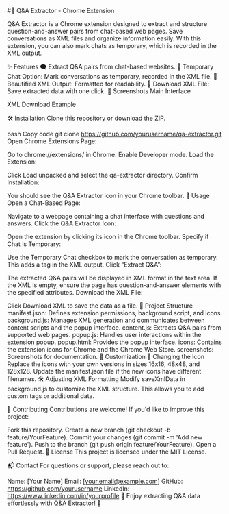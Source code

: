#📄 Q&A Extractor - Chrome Extension

Q&A Extractor is a Chrome extension designed to extract and structure question-and-answer pairs from chat-based web pages. Save conversations as XML files and organize information easily. With this extension, you can also mark chats as temporary, which is recorded in the XML output.

✨ Features
🗨️ Extract Q&A pairs from chat-based websites.
📌 Temporary Chat Option: Mark conversations as temporary, recorded in the XML file.
📑 Beautified XML Output: Formatted for readability.
💾 Download XML File: Save extracted data with one click.
📸 Screenshots
Main Interface

XML Download Example

🛠️ Installation
Clone this repository or download the ZIP.

bash
Copy code
git clone https://github.com/yourusername/qa-extractor.git
Open Chrome Extensions Page:

Go to chrome://extensions/ in Chrome.
Enable Developer mode.
Load the Extension:

Click Load unpacked and select the qa-extractor directory.
Confirm Installation:

You should see the Q&A Extractor icon in your Chrome toolbar.
🚀 Usage
Open a Chat-Based Page:

Navigate to a webpage containing a chat interface with questions and answers.
Click the Q&A Extractor Icon:

Open the extension by clicking its icon in the Chrome toolbar.
Specify if Chat is Temporary:

Use the Temporary Chat checkbox to mark the conversation as temporary. This adds a <temporary> tag in the XML output.
Click “Extract Q&A”:

The extracted Q&A pairs will be displayed in XML format in the text area.
If the XML is empty, ensure the page has question-and-answer elements with the specified attributes.
Download the XML File:

Click Download XML to save the data as a file.
📂 Project Structure
manifest.json: Defines extension permissions, background script, and icons.
background.js: Manages XML generation and communicates between content scripts and the popup interface.
content.js: Extracts Q&A pairs from supported web pages.
popup.js: Handles user interactions within the extension popup.
popup.html: Provides the popup interface.
icons: Contains the extension icons for Chrome and the Chrome Web Store.
screenshots: Screenshots for documentation.
🔧 Customization
🔄 Changing the Icon
Replace the icons with your own versions in sizes 16x16, 48x48, and 128x128.
Update the manifest.json file if the new icons have different filenames.
🛠️ Adjusting XML Formatting
Modify saveXmlData in background.js to customize the XML structure. This allows you to add custom tags or additional data.

🤝 Contributing
Contributions are welcome! If you'd like to improve this project:

Fork this repository.
Create a new branch (git checkout -b feature/YourFeature).
Commit your changes (git commit -m 'Add new feature').
Push to the branch (git push origin feature/YourFeature).
Open a Pull Request.
📜 License
This project is licensed under the MIT License.

📬 Contact
For questions or support, please reach out to:

Name: [Your Name]
Email: [your.email@example.com]
GitHub: https://github.com/yourusername
LinkedIn: https://www.linkedin.com/in/yourprofile
🥂 Enjoy extracting Q&A data effortlessly with Q&A Extractor! 🎉
